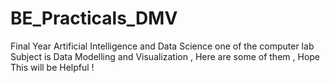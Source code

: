 # BE_Practicals_DMV
Final Year Artificial Intelligence and Data Science one of the computer lab Subject is Data Modelling and Visualization , Here are some of them , Hope This will be Helpful !

